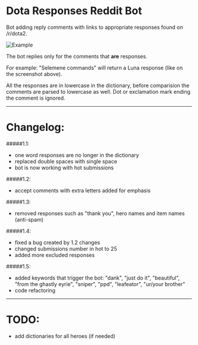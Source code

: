 # Dota Responses Reddit Bot
Bot adding reply comments with links to appropriate responses found on /r/dota2.

![Example](http://i.imgur.com/loqqDXk.png)

The bot replies only for the comments that **are** responses. 

For example:
"Selemene commands" will return a Luna response (like on the screenshot above). 

All the responses are in lowercase in the dictionary, before comparision the comments are parsed to lowercase as well. Dot or exclamation mark ending the comment is ignored.

---
# Changelog:
#####1.1:
* one word responses are no longer in the dictionary
* replaced double spaces with single space
* bot is now working with hot submissions

#####1.2:
* accept comments with extra letters added for emphasis

#####1.3:
* removed responses such as "thank you", hero names and item names (anti-spam)

#####1.4:
* fixed a bug created by 1.2 changes
* changed submissions number in hot to 25
* added more excluded responses

#####1.5:
* added keywords that trigger the bot: "dank", "just do it", "beautiful", "from the ghastly eyrie", "sniper", "ppd", "leafeator", "ur/your brother"
* code refactoring

---
# TODO:
* add dictionaries for all heroes (if needed)
